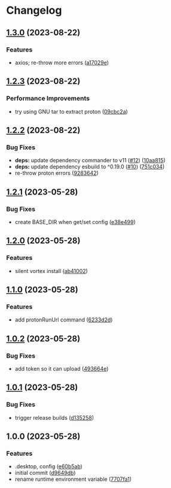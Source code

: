 # Changelog

## [1.3.0](https://github.com/pikdum/vortex-linux/compare/v1.2.3...v1.3.0) (2023-08-22)


### Features

* axios; re-throw more errors ([a17029e](https://github.com/pikdum/vortex-linux/commit/a17029e9e52dce3285258e1d0a74210fefb2d239))

## [1.2.3](https://github.com/pikdum/vortex-linux/compare/v1.2.2...v1.2.3) (2023-08-22)


### Performance Improvements

* try using GNU tar to extract proton ([09cbc2a](https://github.com/pikdum/vortex-linux/commit/09cbc2a3a97dd4397955d370bc127b18c0e7c727))

## [1.2.2](https://github.com/pikdum/vortex-linux/compare/v1.2.1...v1.2.2) (2023-08-22)


### Bug Fixes

* **deps:** update dependency commander to v11 ([#12](https://github.com/pikdum/vortex-linux/issues/12)) ([10aa815](https://github.com/pikdum/vortex-linux/commit/10aa815a1149fd49152520385ef1914685a5e686))
* **deps:** update dependency esbuild to ^0.19.0 ([#10](https://github.com/pikdum/vortex-linux/issues/10)) ([751c034](https://github.com/pikdum/vortex-linux/commit/751c03409b48d563924e5c1c61617976e03ea92e))
* re-throw proton errors ([9283642](https://github.com/pikdum/vortex-linux/commit/92836423a5c77b2fff7efdae0d6b12787b2a9046))

## [1.2.1](https://github.com/pikdum/vortex-linux/compare/v1.2.0...v1.2.1) (2023-05-28)


### Bug Fixes

* create BASE_DIR when get/set config ([e38e499](https://github.com/pikdum/vortex-linux/commit/e38e499f719cd3dc166ec3cc17919d3aaa5a8e40))

## [1.2.0](https://github.com/pikdum/vortex-linux/compare/v1.1.0...v1.2.0) (2023-05-28)


### Features

* silent vortex install ([ab41002](https://github.com/pikdum/vortex-linux/commit/ab410026352b731bf01989d4a3095bd8e306375d))

## [1.1.0](https://github.com/pikdum/vortex-linux/compare/v1.0.2...v1.1.0) (2023-05-28)


### Features

* add protonRunUrl command ([6233d2d](https://github.com/pikdum/vortex-linux/commit/6233d2d5deffcada7d3145f258d05936591412ec))

## [1.0.2](https://github.com/pikdum/vortex-linux/compare/v1.0.1...v1.0.2) (2023-05-28)


### Bug Fixes

* add token so it can upload ([493664e](https://github.com/pikdum/vortex-linux/commit/493664ed5d28751d9bf5d4af077e81c3b346f276))

## [1.0.1](https://github.com/pikdum/vortex-linux/compare/v1.0.0...v1.0.1) (2023-05-28)


### Bug Fixes

* trigger release builds ([d135258](https://github.com/pikdum/vortex-linux/commit/d13525804a73b90a62f3c576792271543eeb9be6))

## 1.0.0 (2023-05-28)


### Features

* .desktop, config ([e60b5ab](https://github.com/pikdum/vortex-linux/commit/e60b5abbbda7aa6bab1ea9aa564f4903e0371c1a))
* initial commit ([d9649db](https://github.com/pikdum/vortex-linux/commit/d9649dbb6b92de603581e598b7a20c2c14a0c6f1))
* rename runtime environment variable ([7707fa1](https://github.com/pikdum/vortex-linux/commit/7707fa170d58c124e8b7f745f3cdc6d85312f2cb))
